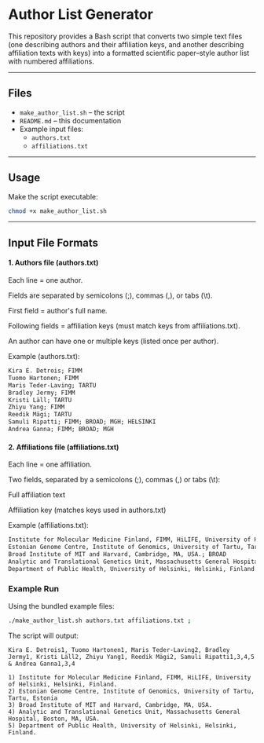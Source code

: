 # Author List Generator

This repository provides a Bash script that converts two simple text files (one describing authors and their affiliation keys, and another describing affiliation texts with keys) into a formatted scientific paper–style author list with numbered affiliations.

---

## Files

- `make_author_list.sh` – the script
- `README.md` – this documentation
- Example input files:
  - `authors.txt`
  - `affiliations.txt`

---

## Usage

Make the script executable:

```bash
chmod +x make_author_list.sh
```

---

## Input File Formats

#### 1. Authors file (authors.txt)

Each line = one author.

Fields are separated by semicolons (;), commas (,), or tabs (\t).

First field = author's full name.

Following fields = affiliation keys (must match keys from affiliations.txt).

An author can have one or multiple keys (listed once per author).

Example (authors.txt):

```txt
Kira E. Detrois; FIMM
Tuomo Hartonen; FIMM
Maris Teder-Laving; TARTU
Bradley Jermy; FIMM
Kristi Läll; TARTU
Zhiyu Yang; FIMM
Reedik Mägi; TARTU
Samuli Ripatti; FIMM; BROAD; MGH; HELSINKI
Andrea Ganna; FIMM; BROAD; MGH
```
#### 2. Affiliations file (affiliations.txt)

Each line = one affiliation.

Two fields, separated by a semicolons (;), commas (,) or tabs (\t):

Full affiliation text

Affiliation key (matches keys used in authors.txt)

Example (affiliations.txt):

```txt
Institute for Molecular Medicine Finland, FIMM, HiLIFE, University of Helsinki, Helsinki, Finland.; FIMM
Estonian Genome Centre, Institute of Genomics, University of Tartu, Tartu, Estonia; TARTU
Broad Institute of MIT and Harvard, Cambridge, MA, USA.; BROAD
Analytic and Translational Genetics Unit, Massachusetts General Hospital, Boston, MA, USA.; MGH
Department of Public Health, University of Helsinki, Helsinki, Finland.; HELSINKI
```

### Example Run

Using the bundled example files:

```bash
./make_author_list.sh authors.txt affiliations.txt ;
```

The script will output:

```
Kira E. Detrois1, Tuomo Hartonen1, Maris Teder-Laving2, Bradley Jermy1, Kristi Läll2, Zhiyu Yang1, Reedik Mägi2, Samuli Ripatti1,3,4,5 & Andrea Ganna1,3,4

1) Institute for Molecular Medicine Finland, FIMM, HiLIFE, University of Helsinki, Helsinki, Finland.
2) Estonian Genome Centre, Institute of Genomics, University of Tartu, Tartu, Estonia
3) Broad Institute of MIT and Harvard, Cambridge, MA, USA.
4) Analytic and Translational Genetics Unit, Massachusetts General Hospital, Boston, MA, USA.
5) Department of Public Health, University of Helsinki, Helsinki, Finland.
```
